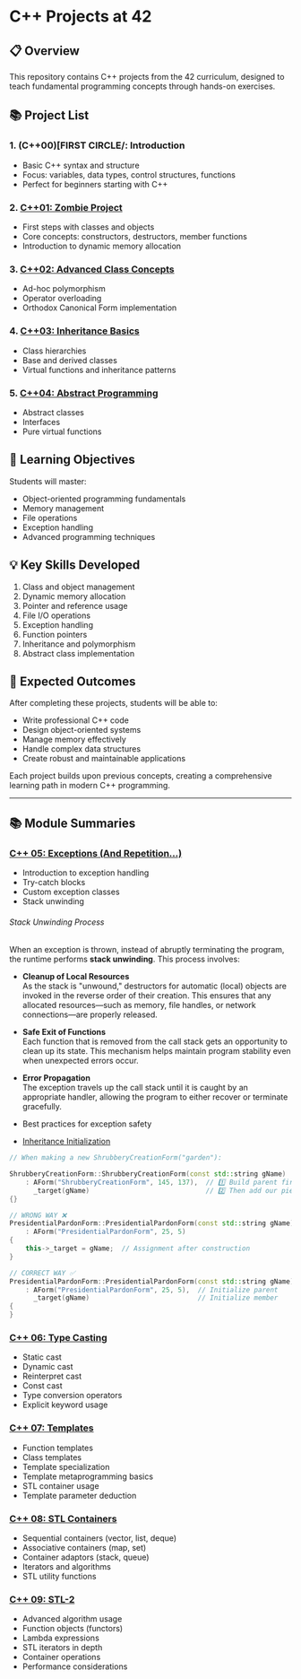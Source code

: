 # C++ Projects at 42

## 📋 Overview

This repository contains C++ projects from the 42 curriculum, designed to teach fundamental programming concepts through hands-on exercises.

## 📚 Project List

### 1. (C++00)[FIRST CIRCLE/: Introduction
- Basic C++ syntax and structure
- Focus: variables, data types, control structures, functions
- Perfect for beginners starting with C++

### 2. [C++01: Zombie Project](FIRST%20CIRCLE/c%2B%2B01)
- First steps with classes and objects
- Core concepts: constructors, destructors, member functions
- Introduction to dynamic memory allocation

### 3. [C++02: Advanced Class Concepts](FIRST%20CIRCLE/c%2B%2B02)
- Ad-hoc polymorphism
- Operator overloading
- Orthodox Canonical Form implementation

### 4. [C++03: Inheritance Basics](FIRST%20CIRCLE/c%2B%2B03)
- Class hierarchies
- Base and derived classes
- Virtual functions and inheritance patterns

### 5. [C++04: Abstract Programming](FIRST%20CIRCLE/c%2B%2B04)
- Abstract classes
- Interfaces
- Pure virtual functions

## 🎯 Learning Objectives

Students will master:
- Object-oriented programming fundamentals
- Memory management
- File operations
- Exception handling
- Advanced programming techniques

## 💡 Key Skills Developed

1. Class and object management
2. Dynamic memory allocation
3. Pointer and reference usage
4. File I/O operations
5. Exception handling
6. Function pointers
7. Inheritance and polymorphism
8. Abstract class implementation

## 🚀 Expected Outcomes

After completing these projects, students will be able to:
- Write professional C++ code
- Design object-oriented systems
- Manage memory effectively
- Handle complex data structures
- Create robust and maintainable applications

Each project builds upon previous concepts, creating a comprehensive learning path in modern C++ programming.


------

## 📚 Module Summaries

### [C++ 05: Exceptions (And Repetition...)](SECOND%20CIRCLE/CPP05)
- Introduction to exception handling
- Try-catch blocks
- Custom exception classes
- Stack unwinding
###### Stack Unwinding Process

When an exception is thrown, instead of abruptly terminating the program, the runtime performs **stack unwinding**. This process involves:

- **Cleanup of Local Resources**  
    As the stack is "unwound," destructors for automatic (local) objects are invoked in the reverse order of their creation. This ensures that any allocated resources—such as memory, file handles, or network connections—are properly released.

- **Safe Exit of Functions**  
    Each function that is removed from the call stack gets an opportunity to clean up its state. This mechanism helps maintain program stability even when unexpected errors occur.

- **Error Propagation**  
    The exception travels up the call stack until it is caught by an appropriate handler, allowing the program to either recover or terminate gracefully.
- Best practices for exception safety
- [Inheritance Initialization](SECOND%20CIRCLE/CPP05/ShrubberyCreationForm.cpp)
```cpp
// When making a new ShrubberyCreationForm("garden"):

ShrubberyCreationForm::ShrubberyCreationForm(const std::string gName)
    : AForm("ShrubberyCreationForm", 145, 137),  // 1️⃣ Build parent first!
      _target(gName)                             // 2️⃣ Then add our piece
{}

```
```cpp
// WRONG WAY ❌
PresidentialPardonForm::PresidentialPardonForm(const std::string gName) 
    : AForm("PresidentialPardonForm", 25, 5)
{
    this->_target = gName;  // Assignment after construction
}

// CORRECT WAY ✅
PresidentialPardonForm::PresidentialPardonForm(const std::string gName) 
    : AForm("PresidentialPardonForm", 25, 5),  // Initialize parent
      _target(gName)                           // Initialize member
{
}
```

### [C++ 06: Type Casting](SECOND%20CIRCLE/CPP06)
- Static cast
- Dynamic cast
- Reinterpret cast
- Const cast
- Type conversion operators
- Explicit keyword usage

### [C++ 07: Templates](SECOND%20CIRCLE/CPP07)
- Function templates
- Class templates
- Template specialization
- Template metaprogramming basics
- STL container usage
- Template parameter deduction

### [C++ 08: STL Containers](SECOND%20CIRCLE/CPP08)
- Sequential containers (vector, list, deque)
- Associative containers (map, set)
- Container adaptors (stack, queue)
- Iterators and algorithms
- STL utility functions

### [C++ 09: STL-2](SECOND%20CIRCLE/CPP09)
- Advanced algorithm usage
- Function objects (functors)
- Lambda expressions
- STL iterators in depth
- Container operations
- Performance considerations
